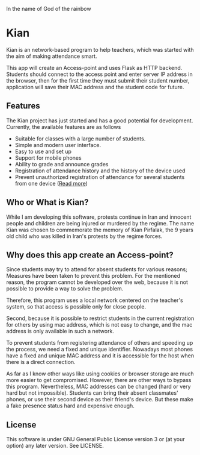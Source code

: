 In the name of God of the rainbow

# Kian

Kian is an network-based program to help teachers, which was started with the aim of making attendance smart.

This app will create an Access-point and uses Flask as HTTP backend.
Students should connect to the access point and enter server IP address in the browser, then for the first time they must submit their student number, application will save their MAC address and the student code for future.

## Features
The Kian project has just started and has a good potential for development. Currently, the available features are as follows
 - Suitable for classes with a large number of students.
 - Simple and modern user interface.
 - Easy to use and set up
 - Support for mobile phones
 - Ability to grade and announce grades
 - Registration of attendance history and the history of the device used
 - Prevent unauthorized registration of attendance for several students from one device ([Read more](#why-does-this-app-create-an-access-point))

## Who or What is Kian?

While I am developing this software, protests continue in Iran and innocent people and children are being injured or murdered by the regime. The name Kian was chosen to commemorate the memory of Kian Pirfalak, the 9 years old child who was killed in Iran's protests by the regime forces.


## Why does this app create an Access-point?
Since students may try to attend for absent students for various reasons; Measures have been taken to prevent this problem. For the mentioned reason, the program cannot be developed over the web, because it is not possible to provide a way to solve the problem.

Therefore, this program uses a local network centered on the teacher's system, so that access is possible only for close people.

Second, because it is possible to restrict students in the current registration for others by using mac address, which is not easy to change, and the mac address is only available in such a network.

To prevent students from registering attendance of others and speeding up the process, we need a fixed and unique identifier. Nowadays most phones have a fixed and unique MAC address and it is accessible for the host when there is a direct connection.

As far as I know other ways like using cookies or browser storage are much more easier to get compromised. However, there are other ways to bypass this program. Nevertheless, MAC addresses can be changed (hard or very hard but not impossible). Students can bring their absent classmates' phones, or use their second device as their friend's device. But these make a fake presence status hard and expensive enough.

## License

This software is under GNU General Public License version 3 or (at your option) any later version. See LICENSE.

